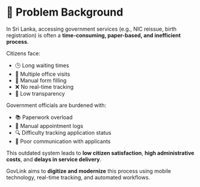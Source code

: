 # 📌 Problem Background

In Sri Lanka, accessing government services (e.g., NIC reissue, birth registration) is often a **time-consuming, paper-based, and inefficient process**.

Citizens face:
- 🕒 Long waiting times
- 🏃 Multiple office visits
- 📄 Manual form filling
- ❌ No real-time tracking
- 🔐 Low transparency

Government officials are burdened with:
- 📚 Paperwork overload
- 📅 Manual appointment logs
- 🔍 Difficulty tracking application status
- 💬 Poor communication with applicants

This outdated system leads to **low citizen satisfaction**, **high administrative costs**, and **delays in service delivery**.

GovLink aims to **digitize and modernize** this process using mobile technology, real-time tracking, and automated workflows.